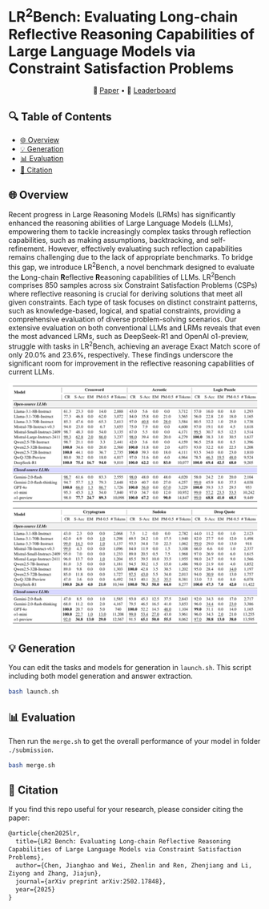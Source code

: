 # LR<sup>2</sup>Bench: Evaluating Long-chain Reflective Reasoning Capabilities of Large Language Models via Constraint Satisfaction Problems
<p align="center">
    📖 <a href="https://arxiv.org/abs/2502.17848" target="_blank">Paper</a> • 🤗 <a href="https://huggingface.co/spaces/UltraRonin/LR2Bench" target="_blank">Leaderboard</a>
</p>


## 🔍 Table of Contents
- [🌐 Overview](#overview)
- [💡 Generation](#generation)
- [📊 Evaluation](#evaluation)
- [📝 Citation](#citation)


<a name="overview"></a>

## 🌐 Overview


Recent progress in Large Reasoning Models (LRMs) has significantly enhanced the reasoning abilities of Large Language Models (LLMs), empowering them to tackle increasingly complex tasks through reflection capabilities, such as making assumptions, backtracking, and self-refinement. However, effectively evaluating such reflection capabilities remains challenging due to the lack of appropriate benchmarks. To bridge this gap, we introduce LR<sup>2</sup>Bench, a novel benchmark designed to evaluate the **L**ong-chain **R**eflective **R**easoning capabilities of LLMs. LR<sup>2</sup>Bench comprises 850 samples across six Constraint Satisfaction Problems (CSPs) where reflective reasoning is crucial for deriving solutions that meet all given constraints. Each type of task focuses on distinct constraint patterns, such as knowledge-based, logical, and spatial constraints, providing a comprehensive evaluation of diverse problem-solving scenarios. Our extensive evaluation on both conventional LLMs and LRMs reveals that even the most advanced LRMs, such as DeepSeek-R1 and OpenAI o1-preview, struggle with tasks in LR<sup>2</sup>Bench, achieving an average Exact Match score of only 20.0% and 23.6%, respectively. These findings underscore the significant room for improvement in the reflective reasoning capabilities of current LLMs.

![](./assets/performance.png)


<a name="generation"></a>

## 💡 Generation
You can edit the tasks and models for generation in `launch.sh`. This script including both model generation and answer extraction.
```bash
bash launch.sh
```


<a name="evaluation"></a>

## 📊 Evaluation
Then run the `merge.sh` to get the overall performance of your model in folder `./submission`.
```bash
bash merge.sh
```

<a name="citation"></a>

## 📝 Citation

If you find this repo useful for your research, please consider citing the paper:
```
@article{chen2025lr,
  title={LR2 Bench: Evaluating Long-chain Reflective Reasoning Capabilities of Large Language Models via Constraint Satisfaction Problems},
  author={Chen, Jianghao and Wei, Zhenlin and Ren, Zhenjiang and Li, Ziyong and Zhang, Jiajun},
  journal={arXiv preprint arXiv:2502.17848},
  year={2025}
}
```
